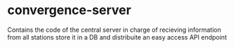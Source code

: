 # convergence-server
Contains the code of the central server in charge of recieving information from all stations store it in a DB and distribuite an easy access API endpoint
